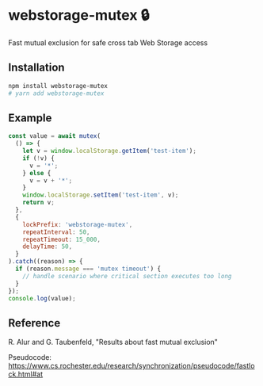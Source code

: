 # webstorage-mutex 🔒

Fast mutual exclusion for safe cross tab Web Storage access

## Installation

```sh
npm install webstorage-mutex
# yarn add webstorage-mutex
```

## Example

```javascript
const value = await mutex(
  () => {
    let v = window.localStorage.getItem('test-item');
    if (!v) {
      v = '*';
    } else {
      v = v + '*';
    }
    window.localStorage.setItem('test-item', v);
    return v;
  },
  {
    lockPrefix: 'webstorage-mutex',
    repeatInterval: 50,
    repeatTimeout: 15_000,
    delayTime: 50,
  }
).catch((reason) => {
  if (reason.message === 'mutex timeout') {
    // handle scenario where critical section executes too long
  }
});
console.log(value);
```

## Reference

R. Alur and G. Taubenfeld, "Results about fast mutual exclusion"

Pseudocode: https://www.cs.rochester.edu/research/synchronization/pseudocode/fastlock.html#at
